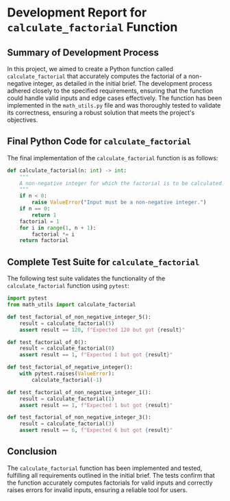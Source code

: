 # Development Report for `calculate_factorial` Function

## Summary of Development Process
In this project, we aimed to create a Python function called `calculate_factorial` that accurately computes the factorial of a non-negative integer, as detailed in the initial brief. The development process adhered closely to the specified requirements, ensuring that the function could handle valid inputs and edge cases effectively. The function has been implemented in the `math_utils.py` file and was thoroughly tested to validate its correctness, ensuring a robust solution that meets the project's objectives.

## Final Python Code for `calculate_factorial`
The final implementation of the `calculate_factorial` function is as follows:

```python
def calculate_factorial(n: int) -> int:
    """
    A non-negative integer for which the factorial is to be calculated.
    """
    if n < 0:
        raise ValueError("Input must be a non-negative integer.")
    if n == 0:
        return 1
    factorial = 1
    for i in range(1, n + 1):
        factorial *= i
    return factorial
```

## Complete Test Suite for `calculate_factorial`
The following test suite validates the functionality of the `calculate_factorial` function using `pytest`:

```python
import pytest
from math_utils import calculate_factorial

def test_factorial_of_non_negative_integer_5():
    result = calculate_factorial(5)
    assert result == 120, f"Expected 120 but got {result}"

def test_factorial_of_0():
    result = calculate_factorial(0)
    assert result == 1, f"Expected 1 but got {result}"

def test_factorial_of_negative_integer():
    with pytest.raises(ValueError):
        calculate_factorial(-1)

def test_factorial_of_non_negative_integer_1():
    result = calculate_factorial(1)
    assert result == 1, f"Expected 1 but got {result}"

def test_factorial_of_non_negative_integer_3():
    result = calculate_factorial(3)
    assert result == 6, f"Expected 6 but got {result}"
```

## Conclusion
The `calculate_factorial` function has been implemented and tested, fulfilling all requirements outlined in the initial brief. The tests confirm that the function accurately computes factorials for valid inputs and correctly raises errors for invalid inputs, ensuring a reliable tool for users.